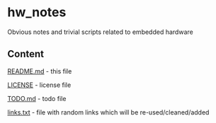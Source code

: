 # hw_notes
Obvious notes and trivial scripts related to embedded hardware

## Content

[README.md](../master/README.md)
	- this file

[LICENSE](../master/LICENSE)
	- license file

[TODO.md](../master/TODO.md)
	- todo file

[links.txt](../master/links.txt)
	- file with random links which will be re-used/cleaned/added

